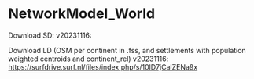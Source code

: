 # NetworkModel_World

Download SD:
  v20231116: 

Download LD (OSM per continent in .fss, and settlements with population weighted centroids and continent_rel)
  v20231116: https://surfdrive.surf.nl/files/index.php/s/10lD7jCalZENa9x
